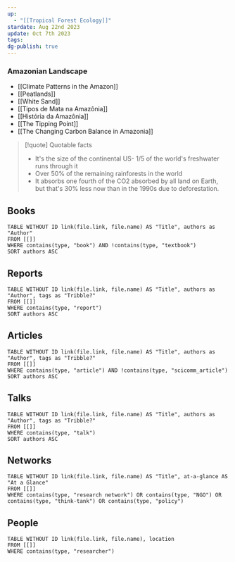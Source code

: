 ```yaml
---
up:
  - "[[Tropical Forest Ecology]]"
stardate: Aug 22nd 2023
update: Oct 7th 2023
tags: 
dg-publish: true
---
```

### Amazonian Landscape
- [[Climate Patterns in the Amazon]]
- [[Peatlands]]
- [[White Sand]]
- [[Tipos de Mata na Amazônia]]
- [[História da Amazônia]]
- [[The Tipping Point]]
- [[The Changing Carbon Balance in Amazonia]]

>[!quote] Quotable facts
>- It's the size of the continental US- 1/5 of the world's freshwater runs through it
>- Over 50% of the remaining rainforests in the world
>- It absorbs one fourth of the CO2 absorbed by all land on Earth, but that's 30% less now than in the 1990s due to deforestation.


## Books
```dataview
TABLE WITHOUT ID link(file.link, file.name) AS "Title", authors as "Author"
FROM [[]]
WHERE contains(type, "book") AND !contains(type, "textbook")
SORT authors ASC
```

## Reports
```dataview
TABLE WITHOUT ID link(file.link, file.name) AS "Title", authors as "Author", tags as "Tribble?"
FROM [[]]
WHERE contains(type, "report")
SORT authors ASC
```

## Articles
```dataview
TABLE WITHOUT ID link(file.link, file.name) AS "Title", authors as "Author", tags as "Tribble?"
FROM [[]]
WHERE contains(type, "article") AND !contains(type, "scicomm_article")
SORT authors ASC
```

## Talks
```dataview
TABLE WITHOUT ID link(file.link, file.name) AS "Title", authors as "Author", tags as "Tribble?"
FROM [[]]
WHERE contains(type, "talk")
SORT authors ASC
```

## Networks

```dataview
TABLE WITHOUT ID link(file.link, file.name) AS "Title", at-a-glance AS "At a Glance"
FROM [[]]
WHERE contains(type, "research network") OR contains(type, "NGO") OR contains(type, "think-tank") OR contains(type, "policy")
```



## People
```dataview
TABLE WITHOUT ID link(file.link, file.name), location
FROM [[]]
WHERE contains(type, "researcher")
```